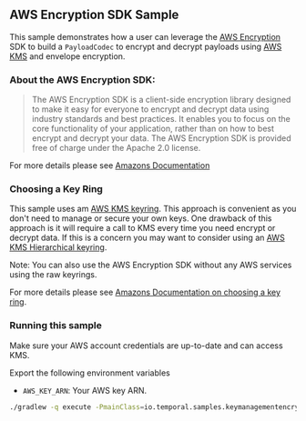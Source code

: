 ## AWS Encryption SDK Sample

This sample demonstrates how a user can leverage the [AWS Encryption](https://docs.aws.amazon.com/encryption-sdk/latest/developer-guide/java.html) SDK to build a `PayloadCodec` to encrypt and decrypt payloads using [AWS KMS](https://aws.amazon.com/kms/) and envelope encryption.

### About the AWS Encryption SDK:

>The AWS Encryption SDK is a client-side encryption library designed to make it easy for everyone to encrypt and decrypt data using industry standards and best practices. It enables you to focus on the core functionality of your application, rather than on how to best encrypt and decrypt your data. The AWS Encryption SDK is provided free of charge under the Apache 2.0 license.

For more details please see [Amazons Documentation](https://docs.aws.amazon.com/encryption-sdk/latest/developer-guide/introduction.html)

### Choosing a Key Ring 

This sample uses am [AWS KMS keyring](https://docs.aws.amazon.com/encryption-sdk/latest/developer-guide/use-kms-keyring.html). This approach is convenient as you don't need to manage or secure your own keys. One drawback of this approach is it will require a call to KMS every time you need encrypt or decrypt data. If this is a concern you may want to consider using an [AWS KMS Hierarchical keyring](https://docs.aws.amazon.com/encryption-sdk/latest/developer-guide/use-hierarchical-keyring.html).

Note: You can also use the AWS Encryption SDK without any AWS services using the raw keyrings.

For more details please see [Amazons Documentation on choosing a key ring](https://docs.aws.amazon.com/encryption-sdk/latest/developer-guide/which-keyring.html).

### Running this sample

Make sure your AWS account credentials are up-to-date and can access KMS.

Export the following environment variables
-  `AWS_KEY_ARN`: Your AWS key ARN.

```bash
./gradlew -q execute -PmainClass=io.temporal.samples.keymanagementencryption.awsencryptionsdk.EncryptedPayloads
```
